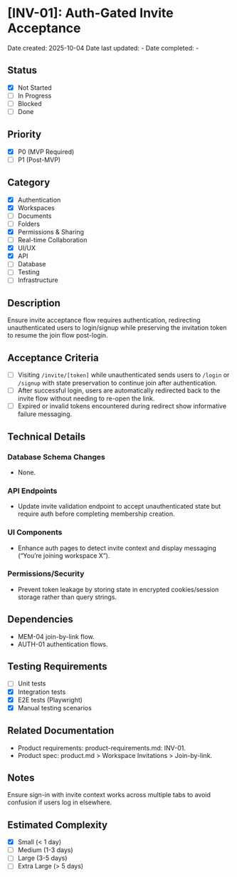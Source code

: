 # [INV-01]: Auth-Gated Invite Acceptance

Date created: 2025-10-04
Date last updated: -
Date completed: -

## Status

- [x] Not Started
- [ ] In Progress
- [ ] Blocked
- [ ] Done

## Priority

- [x] P0 (MVP Required)
- [ ] P1 (Post-MVP)

## Category

- [x] Authentication
- [x] Workspaces
- [ ] Documents
- [ ] Folders
- [x] Permissions & Sharing
- [ ] Real-time Collaboration
- [x] UI/UX
- [x] API
- [ ] Database
- [ ] Testing
- [ ] Infrastructure

## Description

Ensure invite acceptance flow requires authentication, redirecting unauthenticated users to login/signup while preserving the invitation token to resume the join flow post-login.

## Acceptance Criteria

- [ ] Visiting `/invite/[token]` while unauthenticated sends users to `/login` or `/signup` with state preservation to continue join after authentication.
- [ ] After successful login, users are automatically redirected back to the invite flow without needing to re-open the link.
- [ ] Expired or invalid tokens encountered during redirect show informative failure messaging.

## Technical Details

### Database Schema Changes

- None.

### API Endpoints

- Update invite validation endpoint to accept unauthenticated state but require auth before completing membership creation.

### UI Components

- Enhance auth pages to detect invite context and display messaging (“You’re joining workspace X”).

### Permissions/Security

- Prevent token leakage by storing state in encrypted cookies/session storage rather than query strings.

## Dependencies

- MEM-04 join-by-link flow.
- AUTH-01 authentication flows.

## Testing Requirements

- [ ] Unit tests
- [x] Integration tests
- [x] E2E tests (Playwright)
- [x] Manual testing scenarios

## Related Documentation

- Product requirements: product-requirements.md: INV-01.
- Product spec: product.md > Workspace Invitations > Join-by-link.

## Notes

Ensure sign-in with invite context works across multiple tabs to avoid confusion if users log in elsewhere.

## Estimated Complexity

- [x] Small (< 1 day)
- [ ] Medium (1-3 days)
- [ ] Large (3-5 days)
- [ ] Extra Large (> 5 days)
